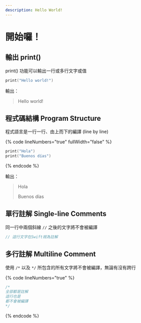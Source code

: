 ```yaml
---
description: Hello World!
---
```


# 開始囉！

## 輸出 print()

print() 功能可以輸出一行或多行文字或值

```swift
print("Hello world!")
```

輸出：

> Hello world!

## 程式碼結構 Program Structure <a href="#heading-program-structure" id="heading-program-structure"></a>

程式語言是一行一行、由上而下的編譯 (line by line)

{% code lineNumbers="true" fullWidth="false" %}
```swift
print("Hola")
print("Buenos días")
```
{% endcode %}

輸出：

> Hola
>
> Buenos días

## 單行註解 Single-line Comments <a href="#heading-single-line-comments" id="heading-single-line-comments"></a>

同一行中兩個斜線 `//` 之後的文字將不會被編譯

```swift
// 這行文字在Swift視為註解
```

## 多行註解 Multiline Comment <a href="#heading-multiline-comments" id="heading-multiline-comments"></a>

使用 `/*` 以及 `*/` 所包含的所有文字將不會被編譯，無論有沒有跨行

{% code lineNumbers="true" %}
```swift
/* 
全部都是註解
這行也是
都不會被編譯
*/
```
{% endcode %}
